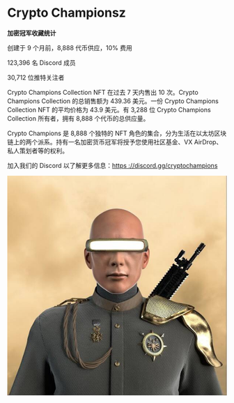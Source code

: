 # Crypto Championsz

**加密冠军收藏统计**

创建于 9 个月前，8,888 代币供应，10% 费用

123,396 名 Discord 成员

30,712 位推特关注者

Crypto Champions Collection NFT 在过去 7 天内售出 10 次。Crypto Champions Collection 的总销售额为 439.36 美元。一份 Crypto Champions Collection NFT 的平均价格为 43.9 美元。有 3,288 位 Crypto Champions Collection 所有者，拥有 8,888 个代币的总供应量。

Crypto Champions 是 8,888 个独特的 NFT 角色的集合，分为生活在以太坊区块链上的两个派系。持有一名加密货币冠军将授予您使用社区基金、VX AirDrop、私人策划者等的权利。

加入我们的 Discord 以了解更多信息：[https ://discord.gg/cryptochampions](https://discord.gg/cryptochampions)

![unnamed](unnamed.jpg)
